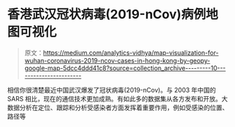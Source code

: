 # 香港武汉冠状病毒(2019-nCov)病例地图可视化

> 原文：<https://medium.com/analytics-vidhya/map-visualization-for-wuhan-coronavirus-2019-ncov-cases-in-hong-kong-by-geopy-google-map-5dcc4ddd41c8?source=collection_archive---------10----------------------->

相信你很清楚最近中国武汉爆发了冠状病毒(2019-nCov)。与 2003 年中国的 SARS 相比，现在的通信技术更加成熟。有如此多的数据集从各方发布和开放。大数据分析在定位、跟踪和分析受感染者方面发挥着重要作用，例如受感染的位置、路径等